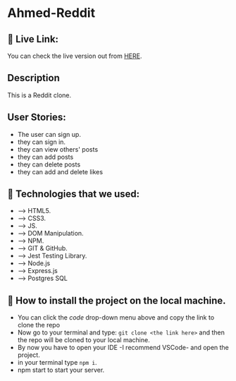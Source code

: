 # Ahmed-Reddit

## 📍 Live Link:

You can check the live version out from [HERE](https://ahmedreddit.herokuapp.com/feed).

## Description
This is a Reddit clone.

## User Stories:
- The user can sign up.
- they can sign in.
- they can view others' posts
- they can add posts
- they can delete posts
- they can add and delete likes

## 📍 Technologies that we used:

- --> HTML5.
- --> CSS3.
- --> JS.
- --> DOM Manipulation.
- --> NPM.
- --> GIT & GitHub.
- --> Jest Testing Library.
- --> Node.js
- --> Express.js
- --> Postgres SQL




## 📍 How to install the project on the local machine.

- You can click the _code_ drop-down menu above and copy the link to clone the repo
- Now go to your terminal and type: `git clone <the link here>` and then the repo will be cloned to your local machine.
- By now you have to open your IDE -I recommend VSCode- and open the project.
- in your terminal type ```npm i```.
- npm start to start your server.
